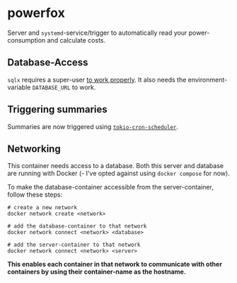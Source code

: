 # powerfox

Server and `systemd`-service/trigger to automatically read your power-consumption and calculate costs.

## Database-Access

`sqlx` requires a super-user [to work properly](https://github.com/launchbadge/sqlx/discussions/2051).
It also needs the environment-variable `DATABASE_URL` to work.

## Triggering summaries

Summaries are now triggered using [`tokio-cron-scheduler`](https://crates.io/crates/tokio-cron-scheduler).

## Networking

This container needs access to a database.
Both this server and database are running with Docker (- I've opted against using `docker compose` for now).

To make the database-container accessible from the server-container, follow these steps:

```shell
# create a new network
docker network create <network>

# add the database-container to that network
docker network connect <network> <database>

# add the server-container to that network
docker network connect <network> <server>
```

**This enables each container in that network to communicate with other containers by using their container-name as the hostname.**
